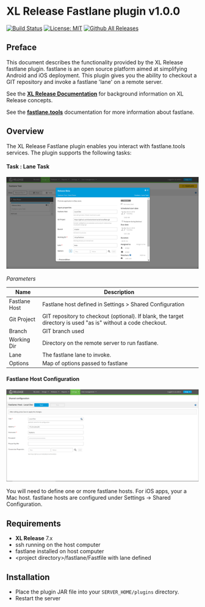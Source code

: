 # XL Release Fastlane plugin v1.0.0

[![Build Status](https://travis-ci.org/xebialabs-community/xlr-fastlane-plugin.svg?branch=master)](https://travis-ci.org/xebialabs-community/xlr-fastlane-plugin)
[![License: MIT][xlr-fastlane-plugin-license-image]][xlr-fastlane-plugin-license-url]
[![Github All Releases][xlr-fastlane-plugin-downloads-image]]()

[xlr-fastlane-plugin-license-image]: https://img.shields.io/badge/License-MIT-yellow.svg
[xlr-fastlane-plugin-license-url]: https://opensource.org/licenses/MIT
[xlr-fastlane-plugin-downloads-image]: https://img.shields.io/github/downloads/xebialabs-community/xlr-fastlane-plugin/total.svg


## Preface ##

This document describes the functionality provided by the XL Release fastlane plugin.  fastlane is an open source platform aimed at simplifying Android and iOS deployment.  This plugin gives you the ability to checkout a GIT repository and invoke a fastlane 'lane' on a remote server.

See the **[XL Release Documentation](https://docs.xebialabs.com/xl-release/)** for background information on XL Release concepts.

See the **[fastlane.tools](https://docs.fastlane.tools/)** documentation for more information about fastlane.

## Overview ##

The XL Release Fastlane plugin enables you interact with fastlane.tools services.  The plugin supports the following tasks:

#### Task : Lane Task ####

![FastlaneTask](images/fastlane_task.png)

_Parameters_

Name | Description
------ | -------
Fastlane Host | Fastlane host defined in Settings > Shared Configuration
Git Project | GIT repository to checkout (optional).  If blank, the target directory is used "as is" without a code checkout. 
Branch | GIT branch used
Working Dir | Directory on the remote server to run fastlane.
Lane | The fastlane lane to invoke.
Options | Map of options passed to fastlane

#### Fastlane Host Configuration ####

![FastlaneHost](images/fastlane_host.png)

You will need to define one or more fastlane hosts.  For iOS apps, your a Mac host.  fastlane hosts are configured under Settings -> Shared Configuration.

## Requirements ##
* **XL Release** 7.x
* ssh running on the host computer
* fastlane installed on host computer
* &lt;project directory&gt;/fastlane/Fastfile with lane defined

## Installation ##

* Place the plugin JAR file into your `SERVER_HOME/plugins` directory.
* Restart the server
